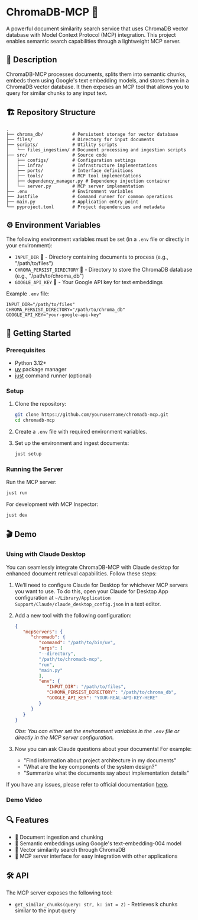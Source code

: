 # ChromaDB-MCP 🚀

A powerful document similarity search service that uses ChromaDB vector database with Model Context Protocol (MCP) integration. This project enables semantic search capabilities through a lightweight MCP server.

## 📝 Description

ChromaDB-MCP processes documents, splits them into semantic chunks, embeds them using Google's text embedding models, and stores them in a ChromaDB vector database. It then exposes an MCP tool that allows you to query for similar chunks to any input text.

## 🏗️ Repository Structure

```
.
├── chroma_db/           # Persistent storage for vector database
├── files/               # Directory for input documents
├── scripts/             # Utility scripts
│   └── files_ingestion/ # Document processing and ingestion scripts
├── src/                 # Source code
│   ├── configs/         # Configuration settings
│   ├── infra/           # Infrastructure implementations
│   ├── ports/           # Interface definitions
│   ├── tools/           # MCP tool implementations
│   ├── dependency_manager.py # Dependency injection container
│   └── server.py        # MCP server implementation
├── .env                 # Environment variables
├── Justfile             # Command runner for common operations
├── main.py              # Application entry point
└── pyproject.toml       # Project dependencies and metadata
```

## ⚙️ Environment Variables

The following environment variables must be set (in a `.env` file or directly in your environment):

- `INPUT_DIR` 📁 - Directory containing documents to process (e.g., "/path/to/files")
- `CHROMA_PERSIST_DIRECTORY` 💾 - Directory to store the ChromaDB database (e.g., "/path/to/chroma_db")
- `GOOGLE_API_KEY` 🔑 - Your Google API key for text embeddings

Example `.env` file:
```
INPUT_DIR="/path/to/files"
CHROMA_PERSIST_DIRECTORY="/path/to/chroma_db"
GOOGLE_API_KEY="your-google-api-key"
```

## 🚀 Getting Started

### Prerequisites

- Python 3.12+
- [uv](https://github.com/astral-sh/uv) package manager
- [just](https://github.com/casey/just) command runner (optional)

### Setup

1. Clone the repository:
   ```bash
   git clone https://github.com/yourusername/chromadb-mcp.git
   cd chromadb-mcp
   ```

2. Create a `.env` file with required environment variables.

3. Set up the environment and ingest documents:
   ```bash
   just setup
   ```

### Running the Server

Run the MCP server:
```bash
just run
```

For development with MCP Inspector:
```bash
just dev
```

## 🎬 Demo

### Using with Claude Desktop

You can seamlessly integrate ChromaDB-MCP with Claude desktop for enhanced document retrieval capabilities. Follow these steps:

1. We’ll need to configure Claude for Desktop for whichever MCP servers you want to use. To do this, open your Claude for Desktop App configuration at `~/Library/Application Support/Claude/claude_desktop_config.json` in a text editor.

2. Add a new tool with the following configuration:
   ```json
   {
      "mcpServers": {
         "chromadb": {
            "command": "/path/to/bin/uv",
            "args": [
            "--directory",
            "/path/to/chromadb-mcp",
            "run",
            "main.py"
            ],
            "env": {
               "INPUT_DIR": "/path/to/files",
               "CHROMA_PERSIST_DIRECTORY": "/path/to/chroma_db",
               "GOOGLE_API_KEY": "YOUR-REAL-API-KEY-HERE"
            }
         }
      }
   }
   ```
   _Obs: You can either set the environment variables in the `.env` file or directly in the MCP server configuration._

3. Now you can ask Claude questions about your documents! For example:
   - "Find information about project architecture in my documents"
   - "What are the key components of the system design?"
   - "Summarize what the documents say about implementation details"

If you have any issues, please refer to official documentation [here](https://modelcontextprotocol.io/quickstart/server).

### Demo Video

## 🔍 Features

- 📄 Document ingestion and chunking
- 🧠 Semantic embeddings using Google's text-embedding-004 model
- 🔎 Vector similarity search through ChromaDB
- 🔌 MCP server interface for easy integration with other applications

## 🛠️ API

The MCP server exposes the following tool:

- `get_similar_chunks(query: str, k: int = 2)` - Retrieves k chunks similar to the input query
